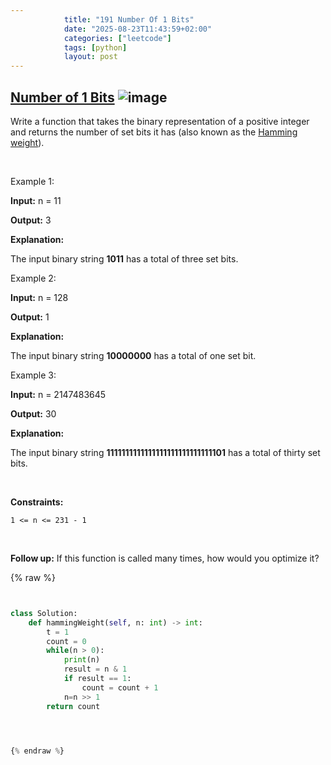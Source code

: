 ```yaml
---
            title: "191 Number Of 1 Bits"
            date: "2025-08-23T11:43:59+02:00"
            categories: ["leetcode"]
            tags: [python]
            layout: post
---
```

            
## [Number of 1 Bits](https://leetcode.com/problems/number-of-1-bits) ![image](https://img.shields.io/badge/Difficulty-Easy-brightgreen)

Write a function that takes the binary representation of a positive integer and returns the number of set bits it has (also known as the [Hamming weight](https://en.wikipedia.org/wiki/Hamming_weight)).

 

Example 1:

**Input:** n = 11

**Output:** 3

**Explanation:**

The input binary string **1011** has a total of three set bits.

Example 2:

**Input:** n = 128

**Output:** 1

**Explanation:**

The input binary string **10000000** has a total of one set bit.

Example 3:

**Input:** n = 2147483645

**Output:** 30

**Explanation:**

The input binary string **1111111111111111111111111111101** has a total of thirty set bits.

 

**Constraints:**

	1 <= n <= 231 - 1

 

**Follow up:** If this function is called many times, how would you optimize it?

{% raw %}


```python


class Solution:
    def hammingWeight(self, n: int) -> int:
        t = 1
        count = 0
        while(n > 0):
            print(n)
            result = n & 1
            if result == 1:
                count = count + 1
            n=n >> 1
        return count

        


{% endraw %}
```
